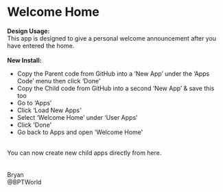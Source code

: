 # Welcome Home
<b>Design Usage:</b><br>
This app is designed to give a personal welcome announcement after you have entered the home.<br><br>
<b>New Install:</b><br>
* Copy the Parent code from GitHub into a ‘New App’ under the ‘Apps Code’ menu then click ‘Done’
* Copy the Child code from GitHub into a second ‘New App’ & save this too
* Go to ‘Apps’
* Click ‘Load New Apps’
* Select ‘Welcome Home’ under ‘User Apps’
* Click 'Done'
* Go back to Apps and open 'Welcome Home'
<br>
You can now create new child apps directly from here.<br><br>

<br>
Bryan<br>
@BPTWorld
